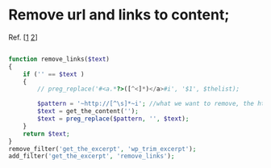 # Remove url and links <a> to content;

Ref. [[1](https://stackoverflow.com/questions/21999753/how-to-hide-oembed-links-from-wordpress-excerpt) [2](https://wordpress.org/support/topic/remove-hyperlinks-from-categories-and-tags-in-single-posts/)]

```php

function remove_links($text) 
{
    if ('' == $text ) 
    {
        // preg_replace('#<a.*?>([^<]*)</a>#i', '$1', $thelist);

        $pattern = '~http://[^\s]*~i'; //what we want to remove, the http link
        $text = get_the_content('');
        $text = preg_replace($pattern, '', $text);
    }
    return $text;
}
remove_filter('get_the_excerpt', 'wp_trim_excerpt');
add_filter('get_the_excerpt', 'remove_links');

```